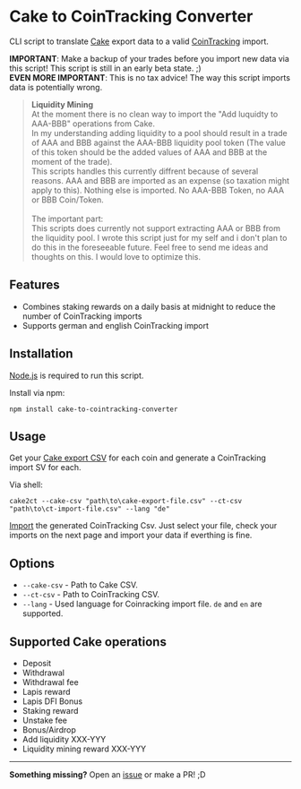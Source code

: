 # Cake to CoinTracking Converter

CLI script to translate [Cake](https://pool.cakedefi.com/#?ref=401824) export data to a valid [CoinTracking](https://cointracking.info?ref=G905622) import.

**IMPORTANT**: Make a backup of your trades before you import new data via this script! This script is still in an early beta state. ;) \
**EVEN MORE IMPORTANT**: This is no tax advice! The way this script imports data is potentially wrong.

> **Liquidity Mining** \
> At the moment there is no clean way to import the "Add luquidty to AAA-BBB" operations from Cake. \
> In my understanding adding liquidity to a pool should result in a trade of AAA and BBB against the AAA-BBB liquidity pool token (The value of this token should be the added values of AAA and BBB at the moment of the trade). \
> This scripts handles this currently diffrent because of several reasons. AAA and BBB are imported as an expense (so taxation might apply to this). Nothing else is imported. No AAA-BBB Token, no AAA or BBB Coin/Token. \
> \
> The important part: \
> This scripts does currently not support extracting AAA or BBB from the liquidity pool. I wrote this script just for my self and i don't plan to do this in the foreseeable future. Feel free to send me ideas and thoughts on this. I would love to optimize this.

## Features

- Combines staking rewards on a daily basis at midnight to reduce the number of CoinTracking imports
- Supports german and english CoinTracking import

## Installation

[Node.js](https://nodejs.org/) is required to run this script.

Install via npm:
```shell
npm install cake-to-cointracking-converter
```

## Usage

Get your [Cake export CSV](https://pool.cakedefi.com/#/transactions) for each coin and generate a CoinTracking import SV for each.

Via shell:
```shell
cake2ct --cake-csv "path\to\cake-export-file.csv" --ct-csv "path\to\ct-import-file.csv" --lang "de"
```

[Import](https://cointracking.info/import/import_csv/) the generated CoinTracking Csv. Just select your file, check your imports on the next page and import your data if everthing is fine.

## Options

- `--cake-csv` - Path to Cake CSV.
- `--ct-csv` - Path to CoinTracking CSV.
- `--lang` - Used language for Coinracking import file. `de` and `en` are supported.

## Supported Cake operations

- Deposit
- Withdrawal
- Withdrawal fee
- Lapis reward
- Lapis DFI Bonus
- Staking reward
- Unstake fee
- Bonus/Airdrop
- Add liquidity XXX-YYY
- Liquidity mining reward XXX-YYY

---

**Something missing?** Open an [issue](https://github.com/geldmacher/Cake-to-CoinTracking-Converter/issues) or make a PR! ;D